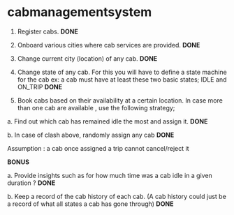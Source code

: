 # cabmanagementsystem

1. Register cabs.  **DONE**

2. Onboard various cities where cab services are provided. **DONE**

3. Change current city (location) of any cab. **DONE**

4. Change state of any cab. For this you will have to define a state machine for the cab ex:
a cab must have at least these two basic states; IDLE and ON_TRIP **DONE**

5. Book cabs based on their availability at a certain location. In case more than one cab are
available , use the following strategy;

a. Find out which cab has remained idle the most and assign it. **DONE**

b. In case of clash above, randomly assign any cab **DONE**

Assumption : a cab once assigned a trip cannot cancel/reject it

**BONUS**

a. Provide insights such as for how much time was a cab idle in a given duration ? **DONE**

b. Keep a record of the cab history of each cab. (A cab history could just be a record of
what all states a cab has gone through) **DONE**
